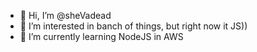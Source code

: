 - 👋 Hi, I’m @sheVadead
- 👀 I’m interested in banch of things, but right now it JS)) 
- 🌱 I’m currently learning NodeJS in AWS

<!---
sheVadead/sheVadead is a ✨ special ✨ repository because its `README.md` (this file) appears on your GitHub profile.
You can click the Preview link to take a look at your changes.
--->
